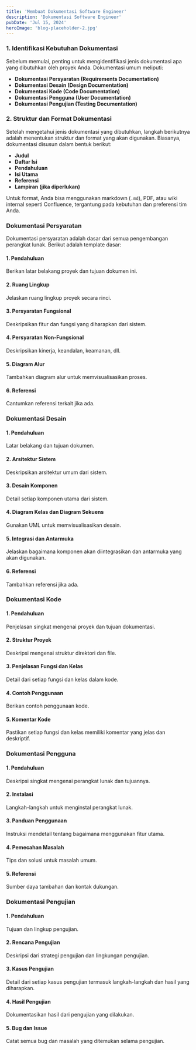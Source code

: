 ```yaml
---
title: 'Membuat Dokumentasi Software Engineer'
description: 'Dokumentasi Software Engineer'
pubDate: 'Jul 15, 2024'
heroImage: 'blog-placeholder-2.jpg'
---
```


### 1. Identifikasi Kebutuhan Dokumentasi
Sebelum memulai, penting untuk mengidentifikasi jenis dokumentasi apa yang dibutuhkan oleh proyek Anda. Dokumentasi umum meliputi:
- **Dokumentasi Persyaratan (Requirements Documentation)**
- **Dokumentasi Desain (Design Documentation)**
- **Dokumentasi Kode (Code Documentation)**
- **Dokumentasi Pengguna (User Documentation)**
- **Dokumentasi Pengujian (Testing Documentation)**

### 2. Struktur dan Format Dokumentasi
Setelah mengetahui jenis dokumentasi yang dibutuhkan, langkah berikutnya adalah menentukan struktur dan format yang akan digunakan. Biasanya, dokumentasi disusun dalam bentuk berikut:
- **Judul**
- **Daftar Isi**
- **Pendahuluan**
- **Isi Utama**
- **Referensi**
- **Lampiran (jika diperlukan)**

Untuk format, Anda bisa menggunakan markdown (`.md`), PDF, atau wiki internal seperti Confluence, tergantung pada kebutuhan dan preferensi tim Anda.

### Dokumentasi Persyaratan
Dokumentasi persyaratan adalah dasar dari semua pengembangan perangkat lunak. Berikut adalah template dasar:

#### 1. Pendahuluan
Berikan latar belakang proyek dan tujuan dokumen ini.

#### 2. Ruang Lingkup
Jelaskan ruang lingkup proyek secara rinci.

#### 3. Persyaratan Fungsional
Deskripsikan fitur dan fungsi yang diharapkan dari sistem.

#### 4. Persyaratan Non-Fungsional
Deskripsikan kinerja, keandalan, keamanan, dll.

#### 5. Diagram Alur
Tambahkan diagram alur untuk memvisualisasikan proses.

#### 6. Referensi
Cantumkan referensi terkait jika ada.

### Dokumentasi Desain

#### 1. Pendahuluan
Latar belakang dan tujuan dokumen.

#### 2. Arsitektur Sistem
Deskripsikan arsitektur umum dari sistem.

#### 3. Desain Komponen
Detail setiap komponen utama dari sistem.

#### 4. Diagram Kelas dan Diagram Sekuens
Gunakan UML untuk memvisualisasikan desain.

#### 5. Integrasi dan Antarmuka
Jelaskan bagaimana komponen akan diintegrasikan dan antarmuka yang akan digunakan.

#### 6. Referensi
Tambahkan referensi jika ada.

### Dokumentasi Kode

#### 1. Pendahuluan
Penjelasan singkat mengenai proyek dan tujuan dokumentasi.

#### 2. Struktur Proyek
Deskripsi mengenai struktur direktori dan file.

#### 3. Penjelasan Fungsi dan Kelas
Detail dari setiap fungsi dan kelas dalam kode.

#### 4. Contoh Penggunaan
Berikan contoh penggunaan kode.

#### 5. Komentar Kode
Pastikan setiap fungsi dan kelas memiliki komentar yang jelas dan deskriptif.

### Dokumentasi Pengguna

#### 1. Pendahuluan
Deskripsi singkat mengenai perangkat lunak dan tujuannya.

#### 2. Instalasi
Langkah-langkah untuk menginstal perangkat lunak.

#### 3. Panduan Penggunaan
Instruksi mendetail tentang bagaimana menggunakan fitur utama.

#### 4. Pemecahan Masalah
Tips dan solusi untuk masalah umum.

#### 5. Referensi
Sumber daya tambahan dan kontak dukungan.

### Dokumentasi Pengujian

#### 1. Pendahuluan
Tujuan dan lingkup pengujian.

#### 2. Rencana Pengujian
Deskripsi dari strategi pengujian dan lingkungan pengujian.

#### 3. Kasus Pengujian
Detail dari setiap kasus pengujian termasuk langkah-langkah dan hasil yang diharapkan.

#### 4. Hasil Pengujian
Dokumentasikan hasil dari pengujian yang dilakukan.

#### 5. Bug dan Issue
Catat semua bug dan masalah yang ditemukan selama pengujian.
